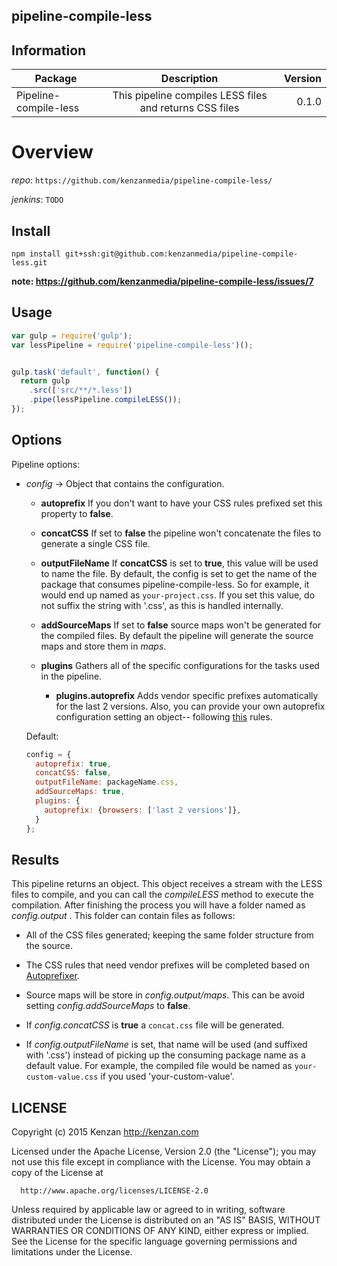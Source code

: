 ## pipeline-compile-less


## Information

| Package       | Description   | Version|
| ------------- |:-------------:| -----:|
| Pipeline-compile-less| This pipeline compiles LESS files and returns CSS files | 0.1.0 |

# Overview


_repo_: `https://github.com/kenzanmedia/pipeline-compile-less/`

_jenkins_: `TODO`

## Install
`npm install git+ssh:git@github.com:kenzanmedia/pipeline-compile-less.git`

**note: https://github.com/kenzanmedia/pipeline-compile-less/issues/7**

## Usage
```javascript
var gulp = require('gulp');
var lessPipeline = require('pipeline-compile-less')();


gulp.task('default', function() {
  return gulp
    .src(['src/**/*.less'])
    .pipe(lessPipeline.compileLESS());
});
```

## Options

Pipeline options:
* _config_ -> Object that contains the configuration.

    * __autoprefix__ If you don't want to have your CSS rules prefixed set this property to __false__.
    
    * __concatCSS__ If set to __false__ the pipeline won't concatenate the files to generate a single CSS file.

    * __outputFileName__ If __concatCSS__ is set to __true__, this value will be used to name the file. By default, the config is set to get the name of the package that consumes pipeline-compile-less. So for example, it would end up named as `your-project.css`. If you set this value, do not suffix the string with '.css', as this is handled internally.

    * __addSourceMaps__ If set to __false__ source maps won't be generated for the compiled files. By default the pipeline will generate the source maps and store them in _maps_.

    * __plugins__ Gathers all of the specific configurations for the tasks used in the pipeline.

      * __plugins.autoprefix__ Adds vendor specific prefixes automatically for the last 2 versions. Also, you can provide your own autoprefix configuration setting an object-- following [this](https://github.com/postcss/autoprefixer#browsers) rules.


  Default:
  ```javascript
  config = {
    autoprefix: true,
    concatCSS: false,
    outputFileName: packageName.css,
    addSourceMaps: true,
    plugins: {
      autoprefix: {browsers: ['last 2 versions']},
    }
  };
  ```  

## Results

This pipeline returns an object. This object receives a stream with the LESS files to compile, and you can call the _compileLESS_ method to execute the compilation. After finishing the process you will have a folder named as _config.output_ . This folder can contain files as follows:

  + All of the CSS files generated; keeping the same folder structure from the source.

  + The CSS rules that need vendor prefixes will be completed based on [Autoprefixer](https://github.com/postcss/autoprefixer).

  + Source maps will be store in _config.output/maps_. This can be avoid setting _config.addSourceMaps_ to __false__.

  + If _config.concatCSS_ is __true__ a `concat.css` file will be generated.
  
  + If _config.outputFileName_ is set, that name will be used (and suffixed with '.css') instead of picking up the consuming package name as a default value. For example, the compiled file would be named as `your-custom-value.css` if you used 'your-custom-value'.


## LICENSE

  Copyright (c) 2015 Kenzan <http://kenzan.com>

  Licensed under the Apache License, Version 2.0 (the "License");
  you may not use this file except in compliance with the License.
  You may obtain a copy of the License at

      http://www.apache.org/licenses/LICENSE-2.0

  Unless required by applicable law or agreed to in writing, software
  distributed under the License is distributed on an "AS IS" BASIS,
  WITHOUT WARRANTIES OR CONDITIONS OF ANY KIND, either express or implied.
  See the License for the specific language governing permissions and
  limitations under the License.

